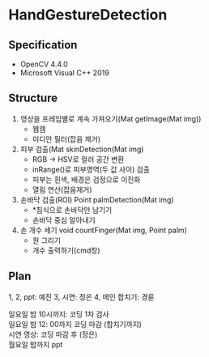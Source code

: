 # HandGestureDetection

## Specification
* OpenCV 4.4.0
* Microsoft Visual C++ 2019

## Structure
1. 영상을 프레임별로 계속 가져오기(Mat getImage(Mat img))
   - 웹캠
   - 미디안 필터(잡음 제거)
2. 피부 검출(Mat skinDetection(Mat img)
   - RGB -> HSV로 컬러 공간 변환
   - inRange()로 피부영역(두 값 사이) 검출 
   - 피부는 흰색, 배경은 검정으로 이진화
   - 열림 연산(잡음제거)
3. 손바닥 검출(ROI) Point palmDetection(Mat img)
   - *침식으로 손바닥만 남기기
   - 손바닥 중심 알아내기
4. 손 개수 세기 void countFinger(Mat img, Point palm)
   - 원 그리기
   - 개수 출력하기(cmd창)


## Plan
1, 2, ppt: 예진
3, 시연: 정은
4, 메인 합치기: 경륜

일요일 밤 10시까지: 코딩 1차 검사<br>
일요일 밤 12: 00까지 코딩 마감 (합치기까지)<br>
시연 영상: 코딩 마감 후 (정은)<br>
월요일 밤까지 ppt
